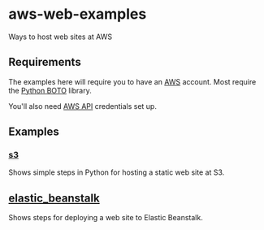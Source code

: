 # aws-web-examples

Ways to host web sites at AWS

## Requirements

The examples here will require you to have an [AWS](https://aws.amazon.com/) account. Most require the [Python BOTO](https://aws.amazon.com/sdk-for-python/) library.

You'll also need [AWS API](https://aws.amazon.com/blogs/security/a-new-and-standardized-way-to-manage-credentials-in-the-aws-sdks/) credentials set up.

## Examples

### [s3](./01-s3)

Shows simple steps in Python for hosting a static web site at S3.

## [elastic_beanstalk](./02-elastic_beanstalk)

Shows steps for deploying a web site to Elastic Beanstalk.
